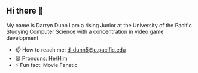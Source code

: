 ## Hi there 👋

My name is Darryn Dunn I am a rising Junior at the University of the Pacific Studying Computer Science with a concentration in video game development

- 📫 How to reach me: d_dunn5@u.pacific.edu
- 😄 Pronouns: He/Him
- ⚡ Fun fact: Movie Fanatic 
  
<!--
**GreeksGods/GreeksGods** is a ✨ _special_ ✨ repository because its `README.md` (this file) appears on your GitHub profile.

Here are some ideas to get you started:

- 🔭 I’m currently working on ...
- 🌱 I’m currently learning ...
- 👯 I’m looking to collaborate on ...
- 🤔 I’m looking for help with ...
- 💬 Ask me about ...
- 📫 How to reach me: ...
- 😄 Pronouns: ...
- ⚡ Fun fact: ...
-->
